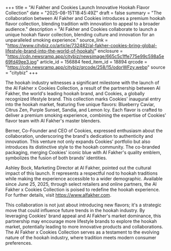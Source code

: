+++
title = "Al Fakher and Cookies Launch Innovative Hookah Flavor Collection"
date = "2025-08-15T18:45:49Z"
draft = false
summary = "The collaboration between Al Fakher and Cookies introduces a premium hookah flavor collection, blending tradition with innovation to appeal to a broader audience."
description = "Al Fakher and Cookies collaborate to launch a unique hookah flavor collection, blending culture and innovation for an unparalleled smoking experience."
source_link = "https://www.citybiz.co/article/732482/al-fakher-cookies-bring-global-lifestyle-brand-into-the-world-of-hookah/"
enclosure = "https://cdn.newsramp.app/citybiz/newsimage/665c5c1ffe775e99c598a5e69fd49ee3.jpg"
article_id = 156884
feed_item_id = 18894
qrcode = "https://cdn.newsramp.app/citybiz/qrcode/258/15/odorWFzy.webp"
source = "citybiz"
+++

<p>The hookah industry witnesses a significant milestone with the launch of the Al Fakher x Cookies Collection, a result of the partnership between Al Fakher, the world's leading hookah brand, and Cookies, a globally recognized lifestyle brand. This collection marks Cookies' inaugural entry into the hookah market, featuring five unique flavors: Blueberry Caviar, Citrus Zen, Purple Sunset, Sandia, and Lemon Icy. Each flavor is crafted to deliver a premium smoking experience, combining the expertise of Cookies' flavor team with Al Fakher's master blenders.</p><p>Berner, Co-Founder and CEO of Cookies, expressed enthusiasm about the collaboration, underscoring the brand's dedication to authenticity and innovation. This venture not only expands Cookies' portfolio but also introduces its distinctive style to the hookah community. The co-branded packaging, merging Cookies' iconic blue with Al Fakher's quality emblem, symbolizes the fusion of both brands' identities.</p><p>Ashley Bock, Marketing Director at Al Fakher, pointed out the cultural impact of this launch. It represents a respectful nod to hookah traditions while making the experience accessible to a wider demographic. Available since June 25, 2025, through select retailers and online partners, the Al Fakher x Cookies Collection is poised to redefine the hookah experience. For further details, visit <a href='https://www.alfakher.com' rel='nofollow' target='_blank'>https://www.alfakher.com</a>.</p><p>This collaboration is not just about introducing new flavors; it's a strategic move that could influence future trends in the hookah industry. By leveraging Cookies' brand appeal and Al Fakher's market dominance, this partnership may encourage more lifestyle brands to explore the hookah market, potentially leading to more innovative products and collaborations. The Al Fakher x Cookies Collection serves as a testament to the evolving nature of the hookah industry, where tradition meets modern consumer preferences.</p>